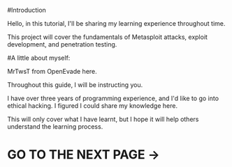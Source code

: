 #Introduction


Hello, in this tutorial, I'll be sharing my learning experience throughout time.

This project will cover the fundamentals of Metasploit attacks, exploit development, and penetration testing.


#A little about myself:


MrTwsT from OpenEvade here.

Throughout this guide, I will be instructing you.

I have over three years of programming experience, and I'd like to go into ethical hacking. I figured I could share my knowledge here.

This will only cover what I have learnt, but I hope it will help others understand the learning process.


# GO TO THE NEXT PAGE -> 
